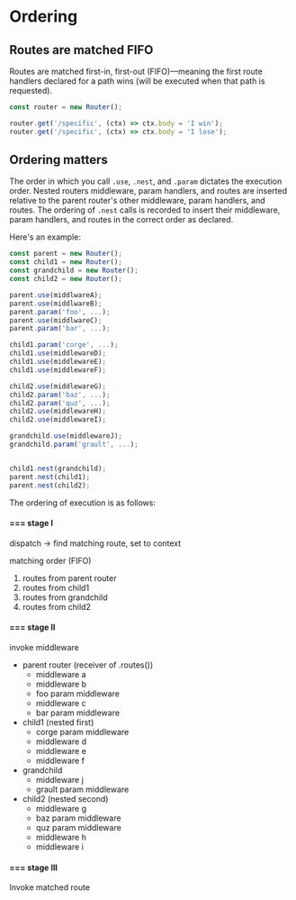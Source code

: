 # Ordering

## Routes are matched FIFO

Routes are matched first-in, first-out (FIFO)—meaning the first route handlers declared for a path wins (will be executed when that path is requested).

```js
const router = new Router();

router.get('/specific', (ctx) => ctx.body = 'I win');
router.get('/specific', (ctx) => ctx.body = 'I lose');
```

## Ordering matters

The order in which you call `.use`, `.nest`, and `.param` dictates the execution order. Nested routers middleware, param handlers, and routes are inserted relative to the parent router's other middleware, param handlers, and routes. The ordering of `.nest` calls is recorded to insert their middleware, param handlers, and routes in the correct order as declared.

Here's an example:

```js
const parent = new Router();
const child1 = new Router();
const grandchild = new Router();
const child2 = new Router();

parent.use(middlwareA);
parent.use(middlwareB);
parent.param('foo', ...);
parent.use(middlwareC);
parent.param('bar', ...);

child1.param('corge', ...);
child1.use(middlewareD);
child1.use(middlewareE);
child1.use(middlewareF);

child2.use(middlewareG);
child2.param('baz', ...);
child2.param('quz', ...);
child2.use(middlewareH);
child2.use(middlewareI);

grandchild.use(middlewareJ);
grandchild.param('grault', ...);


child1.nest(grandchild);
parent.nest(child1);
parent.nest(child2);

```

The ordering of execution is as follows:

#### === stage I

dispatch -> find matching route, set to context

matching order (FIFO)
  1. routes from parent router
  2. routes from child1
  3. routes from grandchild
  4. routes from child2

#### === stage II

invoke middleware

- parent router (receiver of .routes())
  - middleware a
  - middleware b
  - foo param middleware
  - middleware c
  - bar param middleware
- child1 (nested first)
  - corge param middleware
  - middleware d
  - middleware e
  - middleware f
- grandchild
  - middleware j
  - grault param middleware
- child2 (nested second)
  - middleware g
  - baz param middleware
  - quz param middleware
  - middleware h
  - middleware i

#### === stage III

Invoke matched route
